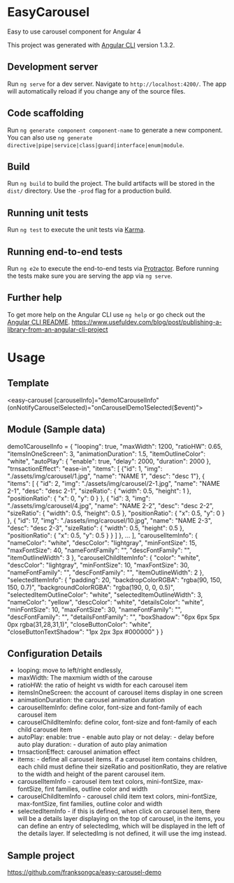 # EasyCarousel

Easy to use carousel component for Angular 4

This project was generated with [Angular CLI](https://github.com/angular/angular-cli) version 1.3.2.

## Development server

Run `ng serve` for a dev server. Navigate to `http://localhost:4200/`. The app will automatically reload if you change any of the source files.

## Code scaffolding

Run `ng generate component component-name` to generate a new component. You can also use `ng generate directive|pipe|service|class|guard|interface|enum|module`.

## Build

Run `ng build` to build the project. The build artifacts will be stored in the `dist/` directory. Use the `-prod` flag for a production build.

## Running unit tests

Run `ng test` to execute the unit tests via [Karma](https://karma-runner.github.io).

## Running end-to-end tests

Run `ng e2e` to execute the end-to-end tests via [Protractor](http://www.protractortest.org/).
Before running the tests make sure you are serving the app via `ng serve`.

## Further help

To get more help on the Angular CLI use `ng help` or go check out the [Angular CLI README](https://github.com/angular/angular-cli/blob/master/README.md).
https://www.usefuldev.com/blog/post/publishing-a-library-from-an-angular-cli-project

# Usage

## Template
<easy-carousel [carouselInfo]="demo1CarouselInfo" (onNotifyCarouselSelected)="onCarouselDemo1Selected($event)"></easy-carousel>

## Module (Sample data)
demo1CarouselInfo = 
{
  "looping": true,
  "maxWidth": 1200,
  "ratioHW": 0.65,
  "itemsInOneScreen": 3,
  "animationDuration": 1.5,
  "itemOutlineColor": "white",
  "autoPlay": {
    "enable": true,
    "delay": 2000,
    "duration": 2000
  },
  "trnsactionEffect": "ease-in",
  "items": [
    {"id": 1, "img": "./assets/img/carousel/1.jpg", "name": "NAME 1", "desc": "desc 1"},
    {
      "items": [
        {
          "id": 2,
          "img": "./assets/img/carousel/2-1.jpg",
          "name": "NAME 2-1",
          "desc": "desc 2-1",
          "sizeRatio": {
            "width": 0.5,
            "height": 1
          },
          "positionRatio": {
            "x": 0,
            "y": 0
          }
        },
        {
          "id": 3,
          "img": "./assets/img/carousel/4.jpg",
          "name": "NAME 2-2",
          "desc": "desc 2-2",
          "sizeRatio": {
            "width": 0.5,
            "height": 0.5
          },
          "positionRatio": {
            "x": 0.5,
            "y": 0
          }
        },
        {
          "id": 17,
          "img": "./assets/img/carousel/10.jpg",
          "name": "NAME 2-3",
          "desc": "desc 2-3",
          "sizeRatio": {
            "width": 0.5,
            "height": 0.5
          },
          "positionRatio": {
            "x": 0.5,
            "y": 0.5
          }
        }
      ]
    },
  ...
  ],
    "carouselItemInfo": {
      "nameColor": "white",
      "descColor": "lightgray",
      "minFontSize": 15,
      "maxFontSize": 40,
      "nameFontFamily": "",
      "descFontFamily": "",
      "itemOutlineWidth": 3
    },
    "carouselChildItemInfo": {
      "color": "white",
      "descColor": "lightgray",
      "minFontSize": 10,
      "maxFontSize": 30,
      "nameFontFamily": "",
      "descFontFamily": "",
      "itemOutlineWidth": 2
    },
    "selectedItemInfo": {
      "padding": 20,
      "backdropColorRGBA": "rgba(90, 150, 150, 0.7)",
      "backgroundColorRGBA": "rgba(190, 0, 0, 0.5)",
      "selectedItemOutlineColor": "white",
      "selectedItemOutlineWidth": 3,
      "nameColor": "yellow",
      "descColor": "white",
      "detailsColor": "white",
      "minFontSize": 10,
      "maxFontSize": 30,
      "nameFontFamily": "",
      "descFontFamily": "",
      "detailsFontFamily": "",
      "boxShadow": "6px 6px 5px 0px rgba(31,28,31,1)",
      "closeButtonColor": "white",
      "closeButtonTextShadow": "1px 2px 3px #000000"
    }
}

## Configuration Details

- looping: move to left/right endlessly,  
- maxWidth: The maxmium width of the carouse
- ratioHW: the ratio of height vs width for each carousel item
- itemsInOneScreen: the account of carousel items display in one screen
- animationDuration: the carousel animation duration
- carouselItemInfo: define color, font-size and font-family of each carousel item
- carouselChildItemInfo: define color, font-size and font-family of each child carousel item
- autoPlay: 
    enable: true  - enable auto play or not 
    delay: - delay before auto play
    duration: - duration of auto play animation
- trnsactionEffect: carousel animation effect
- items: - define all carousel items. if a carousel item contains children, each child must define their sizeRatio and positionRatio, they are relative to the width and height of the parent carousel item.
- carouselItemInfo - carousel item text colors, mini-fontSize, max-fontSize, fint families, outline color and width
- carouselChildItemInfo - carousel child item text colors, mini-fontSize, max-fontSize, fint families, outline color and width
- selectedItemInfo - if this is defined, when click on carousel item, there will be a details layer displaying on the top of carousel, in the items, you can define an entry of selectedImg, which will be displayed in the left of the details layer. If selectedImg is not defined, it will use the img instead. 

## Sample project
https://github.com/franksongca/easy-carousel-demo
